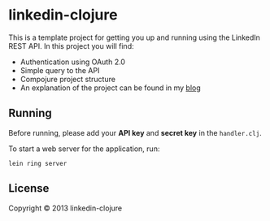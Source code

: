# linkedin-clojure

This is a template project for getting you up and running using the LinkedIn REST API.
In this project you will find:
- Authentication using OAuth 2.0
- Simple query to the API
- Compojure project structure
- An explanation of the project can be found in my [blog](http://malagastockholm.wordpress.com/2013/05/19/clojure-and-linkedin-api/)

## Running

Before running, please add your **API key** and **secret key** in the `handler.clj`.

To start a web server for the application, run:

    lein ring server

## License

Copyright © 2013 linkedin-clojure

